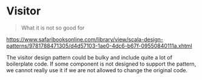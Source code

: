 # Visitor

> What it is not so good for

https://www.safaribooksonline.com/library/view/scala-design-patterns/9781788471305/d4d57103-1ae0-4dc6-b67f-09550840111a.xhtml

The visitor design pattern could be bulky and include quite a lot of boilerplate code. 
If some component is not designed to support the pattern, we cannot really use it if we are not allowed to change the original code.
